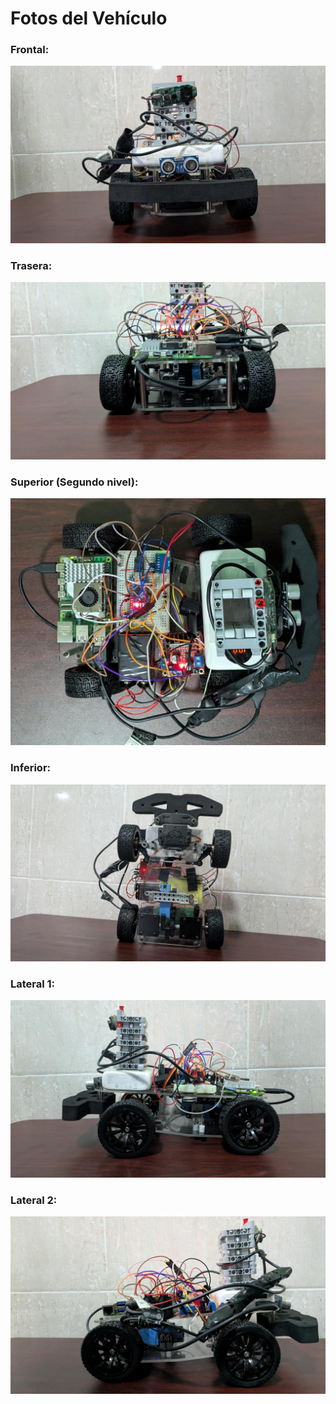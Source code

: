 Fotos del Vehículo
====
### Frontal: 
![imagen](<frontal2.jpg> "imagen")
### Trasera: 
![imagen](<trasera2.jpg> "imagen")
### Superior (Segundo nivel): 
![imagen](<Superior2.jpg> "imagen")
### Inferior: 
![imagen](<inferior2.jpg> "imagen")
### Lateral 1: 
![imagen](<lateral21.jpg> "imagen")
### Lateral 2: 
![imagen](<lateral22.jpg> "imagen")

